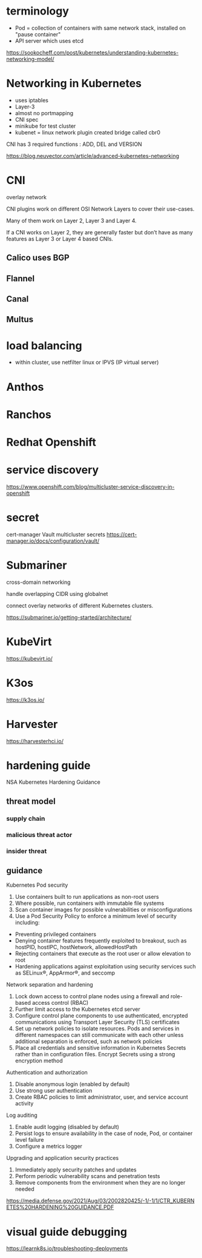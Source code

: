 
# terminology

* Pod = collection of containers with same network stack, installed on "pause container"
* API server which uses etcd

https://sookocheff.com/post/kubernetes/understanding-kubernetes-networking-model/

# Networking in Kubernetes

* uses iptables
* Layer-3
* almost no portmapping
* CNI spec
* minikube for test cluster
* kubenet = linux network plugin created bridge called cbr0

CNI has 3 required functions : ADD, DEL and VERSION

https://blog.neuvector.com/article/advanced-kubernetes-networking


# CNI 

overlay network

CNI plugins work on different OSI Network Layers to cover their use-cases. 

Many of them work on Layer 2, Layer 3 and Layer 4. 

If a CNI works on Layer 2, they are generally faster but don’t have as many features as Layer 3 or Layer 4 based CNIs.

## Calico uses BGP

## Flannel

## Canal

## Multus


# load balancing

* within cluster, use netfilter linux or IPVS (IP virtual server)

# Anthos

# Ranchos

# Redhat Openshift 

# service discovery

https://www.openshift.com/blog/multicluster-service-discovery-in-openshift

# secret

cert-manager Vault multicluster secrets https://cert-manager.io/docs/configuration/vault/

# Submariner

cross-domain networking

handle overlapping CIDR using globalnet

connect overlay networks of different Kubernetes clusters.

https://submariner.io/getting-started/architecture/

# KubeVirt

https://kubevirt.io/

# K3os

https://k3os.io/

# Harvester

https://harvesterhci.io/

# hardening guide

NSA Kubernetes Hardening Guidance

## threat model

### supply chain

### malicious threat actor

### insider threat



## guidance

Kubernetes Pod security
1. Use containers built to run applications as non-root users
1. Where possible, run containers with immutable file systems
1. Scan container images for possible vulnerabilities or misconfigurations
1. Use a Pod Security Policy to enforce a minimum level of security including:
-  Preventing privileged containers
-  Denying container features frequently exploited to breakout, such as hostPID, hostIPC, hostNetwork, allowedHostPath
-  Rejecting containers that execute as the root user or allow elevation to root
-  Hardening applications against exploitation using security services such as SELinux®, AppArmor®, and seccomp

Network separation and hardening
1. Lock down access to control plane nodes using a firewall and role-based access control (RBAC)
1. Further limit access to the Kubernetes etcd server
1. Configure control plane components to use authenticated, encrypted communications using Transport Layer Security (TLS) certificates
1. Set up network policies to isolate resources. Pods and services in different namespaces can still communicate with each other unless additional separation is enforced, such as network policies
1. Place all credentials and sensitive information in Kubernetes Secrets rather than in configuration files. Encrypt Secrets using a strong encryption method


Authentication and authorization
1. Disable anonymous login (enabled by default)
1. Use strong user authentication
1. Create RBAC policies to limit administrator, user, and service account activity

Log auditing
1. Enable audit logging (disabled by default)
1. Persist logs to ensure availability in the case of node, Pod, or container level failure
1. Configure a metrics logger

Upgrading and application security practices
1. Immediately apply security patches and updates
1. Perform periodic vulnerability scans and penetration tests
1. Remove components from the environment when they are no longer needed

https://media.defense.gov/2021/Aug/03/2002820425/-1/-1/1/CTR_KUBERNETES%20HARDENING%20GUIDANCE.PDF

# visual guide debugging

https://learnk8s.io/troubleshooting-deployments
